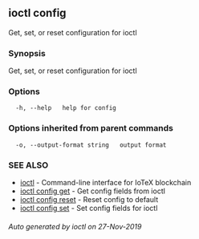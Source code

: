 ## ioctl config

Get, set, or reset configuration for ioctl

### Synopsis

Get, set, or reset configuration for ioctl

### Options

```
  -h, --help   help for config
```

### Options inherited from parent commands

```
  -o, --output-format string   output format
```

### SEE ALSO

* [ioctl](../README.md)	 - Command-line interface for IoTeX blockchain
* [ioctl config get](ioctl_config_get.md)	 - Get config fields from ioctl
* [ioctl config reset](ioctl_config_reset.md)	 - Reset config to default
* [ioctl config set](ioctl_config_set.md)	 - Set config fields for ioctl

###### Auto generated by ioctl on 27-Nov-2019
